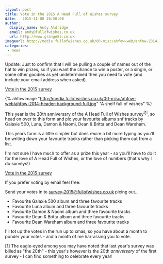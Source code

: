 ```yaml
---
layout: post
title: Vote in the 2015 A Head Full of Wishes survey
date:   2015-11-08 20:50:00
author:
  display_name: Andy Aldridge
  email: andy@fullofwishes.co.uk
  url: http://www.grange85.co.uk
imageurl: http://media.fullofwishes.co.uk/00-misc/ahfow-web/ahfow-2014-header-background-full.jpg
categories:
 - news
---
```


<p class="text-success">Update: Just to confirm that I will be pulling a couple of names out of the hat to win prizes, so if you want the chance to win a poster, or a single, or some other goodies as yet undetermined then you need to vote (and include your email address when asked).</p>

<p class="text-center lead"><a href="https://docs.google.com/forms/d/1DkGhsGsl3FvRbq5DWTg-pU820TDD-ZcQYDjjAN_eGvc/viewform" class="btn btn-primary">Vote in the 2015 survey</a></p>

{% ahfowimage "http://media.fullofwishes.co.uk/00-misc/ahfow-web/ahfow-2014-header-background-full.jpg" "A shelf full of wishes" %}

<p class="lead">This year is the 20th anniversary of the A Head Full of Wishes survey<sup><a href="#footnote-1">[1]</a></sup>, so head on over to this form and pic your favourite albums snf tracks by Galaxie 500, Luna, Damon & Naomi, Dean & Britta and Dean Wareham.</p>
<p>This years form is a little simpler but does reuire a bit more typing as you'll be writing down your favourite tracks rather than picking them out from a list.</p>
<p>I'm not sure I have much to offer as a prize this year - so you'll have to do it for the love of A Head Full of Wishes, or the love of numbers (that's why I do surveys!)</p>

<p class="text-center lead"><a href="https://docs.google.com/forms/d/1DkGhsGsl3FvRbq5DWTg-pU820TDD-ZcQYDjjAN_eGvc/viewform" class="btn btn-primary">Vote in the 2015 survey</a></p>

<p>If you prefer voting by email feel free:</p>

<p>Send your votes in to <a href="mailto:survey-2015@fullofwishes.co.uk?subject=2015%20survey">survey-2015@fullofwishes.co.uk</a> picing out...</p>
<ul>
<li>Favourite Galaxie 500 album and three favourite tracks</li>
<li>Favourite Luna album and three favourite tracks</li>
<li>Favourite Damon & Naomi album and three favourite tracks</li>
<li>Favourite Dean & Britta album and three favourite tracks</li>
<li>Favourite Dean Wareham album and three favourite tracks</li>
</ul>
<p>I'll tot up the votes in the run up to xmas, so you have about a month to ponder your votes - and a month of me harrassing you to vote.</p>
<p class="text-muted" id="footnote-1">[1] The eagle-eyed among you may have noted that last year's survey was billed as "the 20th" - this year's however is the 20th <em>anniversary</em> of the first survey - I can find something to celebrate every year!</p>

